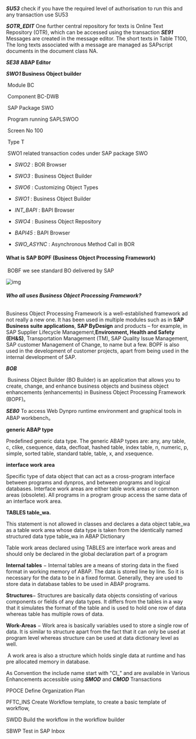 ***SU53*** check if you have the required level of authorisation to run this and any transaction use SU53

***SOTR_EDIT*** One further central repository for texts is Online Text Repository (OTR), which can be accessed using the transaction 
***SE91*** Messages are created in the message editor. The short texts in Table T100,  The long texts associated with a message are managed as SAPscript documents in the document class NA.

***SE38*  ABAP Editor**



***SWO1*  Business Object builder** 

​         Module	                  BC

​         Component	           BC-DWB

​         SAP Package	          SWO

​         Program running	  SAPLSWOO

​        Screen No	              100

​        Type	                          T



​           SWO1 related transaction codes under SAP package SWO

- *SWO2* : BOR Browser

- *SWO3* : Business Object Builder

- *SWO6* : Customizing Object Types

- *SWO1* : Business Object Builder

- *INT_BAPI* : BAPI Browser

- *SWO4* : Business Object Repository

- *BAPI45* : BAPI Browser

- *SWO_ASYNC* : Asynchronous Method Call in BOR

  

#### What is SAP BOPF (Business Object Processing Framework)

​    BOBF  we see standard BO delivered by SAP

![img](https://i.stechies.com/650x377/userfiles/images/BOPF_st.jpg)



###### **Who all uses Business Object Processing Framework?**

Business Object Processing Framework is a well-established framework ad not really a new one. It has been used in multiple modules such as in **SAP Business suite applications**, **SAP ByDesign** and products – for example, in SAP Supplier Lifecycle Management,**Environment, Health and Safety (EH&S)**, Transportation Management (TM), SAP Quality Issue Management, SAP customer Management of Change, to name but a few. BOPF is also used in the development of customer projects, apart from being used in the internal development of SAP.

***BOB***

​      Business Object Builder (BO Builder) is an application that allows you to create, change, and enhance business objects and business object enhancements (enhancements) in Business Object Processing Framework (BOPF)。



<!--Dynpro-->

***SE80***  To access Web Dynpro runtime environment and graphical tools in ABAP workbench。



<!-- 基础语法  -->

**generic ABAP type**

Predefined generic data type. The generic ABAP types are: any, any table, c, clike, csequence, data, decfloat, hashed table, index table, n, numeric, p, simple, sorted table, standard table, table, x, and xsequence.

**interface work area**

Specific type of data object that can act as a cross-program interface between programs and dynpros, and between programs and logical databases. Interface work areas are either table work areas or common areas (obsolete). All programs in a program group access the same data of an interface work area.

**TABLES table_wa.**

This statement is not allowed in classes and declares a data object table_wa as a table work area whose data type is taken from the identically named structured data type table_wa in ABAP Dictionary

Table work areas declared using TABLES are interface work areas and should only be declared in the global declaration part of a program



**Internal tables** − Internal tables are a means of storing data in the fixed format in working memory of ABAP. The data is stored line by line. So it is necessary for the data to be in a fixed format. Generally, they are used to store data in database tables to be used in ABAP programs.

**Structures**−  Structures are basically data objects consisting of various components or fields of any data types. It differs from the tables in a way that it simulates the format of the table and is used to hold one row of data whereas table has multiple rows of data.

**Work-Areas** −  Work area is basically variables used to store a single row of data. It is similar to structure apart from the fact that it can only be used at program level whereas structure can be used at data dictionary level as well.   

​     A work area is also a structure which holds single data at runtime and has pre allocated memory in database.


As Convention the include name start with "CI_" and are available in Various Enhancements accessible using ***SMOD*** and ***CMOD*** Transactions

<!-- 工作流  -->
PPOCE     Define Organization Plan 

PFTC_INS  Create Workflow template, to create a basic template of workflow,

SWDD     Build the workflow in the workflow builder

SBWP     Test in SAP Inbox

